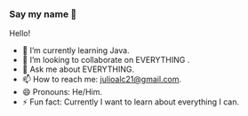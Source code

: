 ### Say my name 👋 

Hello! 

- 🌱 I’m currently learning Java.
- 👯 I’m looking to collaborate on EVERYTHING   .
- 💬 Ask me about EVERYTHING.
- 📫 How to reach me: julioalc21@gmail.com.
- 😄 Pronouns: He/Him.
- ⚡ Fun fact: Currently I want to learn about everything I can.

